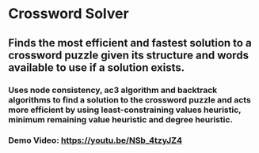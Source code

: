 # Crossword Solver
## Finds the most efficient and fastest solution to a crossword puzzle given its structure and words available to use if a solution exists.
### Uses node consistency, ac3 algorithm and backtrack algorithms to find a solution to the crossword puzzle and acts more efficient by using least-constraining values heuristic, minimum remaining value heuristic and degree heuristic.
### Demo Video: https://youtu.be/NSb_4tzyJZ4
